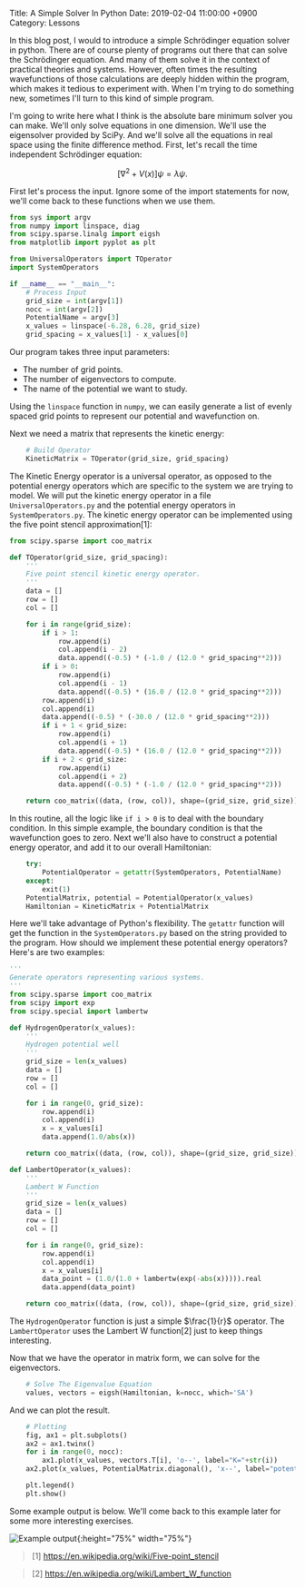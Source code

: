 Title: A Simple Solver In Python
Date: 2019-02-04 11:00:00 +0900
Category: Lessons

In this blog post, I would to introduce a simple Schrödinger equation solver in python. There are of course plenty of programs out there that can solve the Schrödinger equation. And many of them solve it in the context of practical theories and systems. However, often times the resulting wavefunctions of those calculations are deeply hidden within the program, which makes it tedious to experiment with. When I'm trying to do something new, sometimes I'll turn to this kind of simple program.

I'm going to write here what I think is the absolute bare minimum solver you can make. We'll only solve equations in one dimension. We'll use the eigensolver provided by SciPy. And we'll solve all the equations in real space using the finite difference method. First, let's recall the time independent Schrödinger equation:

$$\begin{equation}
\big[\nabla^2 + V(x)\big] \psi = \lambda \psi.
\end{equation}$$

First let's process the input. Ignore some of the import statements for now,
we'll come back to these functions when we use them.
```python
from sys import argv
from numpy import linspace, diag
from scipy.sparse.linalg import eigsh
from matplotlib import pyplot as plt

from UniversalOperators import TOperator
import SystemOperators

if __name__ == "__main__":
    # Process Input
    grid_size = int(argv[1])
    nocc = int(argv[2])
    PotentialName = argv[3]
    x_values = linspace(-6.28, 6.28, grid_size)
    grid_spacing = x_values[1] - x_values[0]
```

Our program takes three input parameters:

* The number of grid points.
* The number of eigenvectors to compute.
* The name of the potential we want to study.

Using the `linspace` function in `numpy`, we can easily generate a list of evenly spaced grid points to represent our potential and wavefunction on.

Next we need a matrix that represents the kinetic energy:
```python
    # Build Operator
    KineticMatrix = TOperator(grid_size, grid_spacing)
```

The Kinetic Energy operator is a universal operator, as opposed to the potential energy operators which are specific to the system we are trying to model. We will put the kinetic energy operator in a file `UniversalOperators.py` and the potential energy operators in `SystemOperators.py`. The kinetic energy operator can be implemented using the five point stencil approximation[1]:

```python
from scipy.sparse import coo_matrix

def TOperator(grid_size, grid_spacing):
    '''
    Five point stencil kinetic energy operator.
    '''
    data = []
    row = []
    col = []

    for i in range(grid_size):
        if i > 1:
            row.append(i)
            col.append(i - 2)
            data.append((-0.5) * (-1.0 / (12.0 * grid_spacing**2)))
        if i > 0:
            row.append(i)
            col.append(i - 1)
            data.append((-0.5) * (16.0 / (12.0 * grid_spacing**2)))
        row.append(i)
        col.append(i)
        data.append((-0.5) * (-30.0 / (12.0 * grid_spacing**2)))
        if i + 1 < grid_size:
            row.append(i)
            col.append(i + 1)
            data.append((-0.5) * (16.0 / (12.0 * grid_spacing**2)))
        if i + 2 < grid_size:
            row.append(i)
            col.append(i + 2)
            data.append((-0.5) * (-1.0 / (12.0 * grid_spacing**2)))

    return coo_matrix((data, (row, col)), shape=(grid_size, grid_size))
```

In this routine, all the logic like `if i > 0` is to deal with the boundary condition. In this simple example, the boundary condition is that the wavefunction goes to zero. Next we'll also have to construct a potential energy operator, and add it to our overall Hamiltonian:

```python
    try:
        PotentialOperator = getattr(SystemOperators, PotentialName)
    except:
        exit(1)
    PotentialMatrix, potential = PotentialOperator(x_values)
    Hamiltonian = KineticMatrix + PotentialMatrix
```

Here we'll take advantage of Python's flexibility. The `getattr` function will get the function in the `SystemOperators.py` based on the string provided to the program. How should we implement these potential energy operators? Here's are two examples:

```python
'''
Generate operators representing various systems.
'''
from scipy.sparse import coo_matrix
from scipy import exp
from scipy.special import lambertw

def HydrogenOperator(x_values):
    '''
    Hydrogen potential well
    '''
    grid_size = len(x_values)
    data = []
    row = []
    col = []

    for i in range(0, grid_size):
        row.append(i)
        col.append(i)
        x = x_values[i]
        data.append(1.0/abs(x))

    return coo_matrix((data, (row, col)), shape=(grid_size, grid_size)), data

def LambertOperator(x_values):
    '''
    Lambert W Function
    '''
    grid_size = len(x_values)
    data = []
    row = []
    col = []

    for i in range(0, grid_size):
        row.append(i)
        col.append(i)
        x = x_values[i]
        data_point = (1.0/(1.0 + lambertw(exp(-abs(x))))).real
        data.append(data_point)

    return coo_matrix((data, (row, col)), shape=(grid_size, grid_size)), data
```

The `HydrogenOperator` function is just a simple $\frac{1}{r}$ operator. The `LambertOperator` uses the Lambert W function[2] just to keep things interesting.

Now that we have the operator in matrix form, we can solve for the eigenvectors.

```python
    # Solve The Eigenvalue Equation
    values, vectors = eigsh(Hamiltonian, k=nocc, which='SA')
```

And we can plot the result.

```python
    # Plotting
    fig, ax1 = plt.subplots()
    ax2 = ax1.twinx()
    for i in range(0, nocc):
        ax1.plot(x_values, vectors.T[i], 'o--', label="K="+str(i))
    ax2.plot(x_values, PotentialMatrix.diagonal(), 'x--', label="potential")

    plt.legend()
    plt.show()
```

Some example output is below. We'll come back to this example later for some more interesting exercises.

![Example output]({attach}assets/1DViz.png){:height="75%" width="75%"}

> [1] https://en.wikipedia.org/wiki/Five-point_stencil

> [2] https://en.wikipedia.org/wiki/Lambert_W_function

